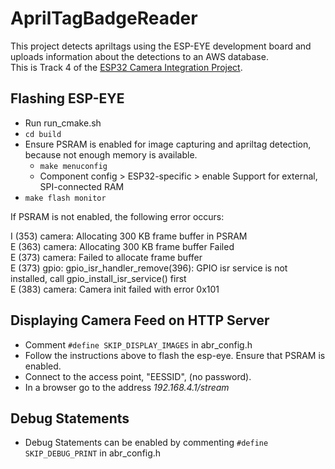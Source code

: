 # AprilTagBadgeReader

This project detects apriltags using the ESP-EYE development board and uploads information about the detections to an AWS database.\
This is Track 4 of the [ESP32 Camera Integration Project](https://docs.google.com/document/d/1B1Nw_E98su2T_MYRsv42q9W8aAoufVafAxsERkIy82M/edit#heading=h.4nbkefahv1lc).

## Flashing ESP-EYE
- Run run_cmake.sh
- `cd build`
- Ensure PSRAM is enabled for image capturing and apriltag detection, because not enough memory is available.
    - `make menuconfig`
    - Component config > ESP32-specific > enable Support for external, SPI-connected RAM
- `make flash monitor`


If PSRAM is not enabled, the following error occurs:

I (353) camera: Allocating 300 KB frame buffer in PSRAM\
E (363) camera: Allocating 300 KB frame buffer Failed\
E (373) camera: Failed to allocate frame buffer\
E (373) gpio: gpio_isr_handler_remove(396): GPIO isr service is not installed, call gpio_install_isr_service() first\
E (383) camera: Camera init failed with error 0x101


## Displaying Camera Feed on HTTP Server

- Comment `#define SKIP_DISPLAY_IMAGES` in abr_config.h
- Follow the instructions above to flash the esp-eye. Ensure that PSRAM is enabled.
- Connect to the access point, "EESSID", (no password).
- In a browser go to the address _192.168.4.1/stream_

## Debug Statements

- Debug Statements can be enabled by commenting `#define SKIP_DEBUG_PRINT` in abr_config.h

